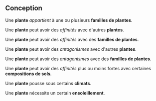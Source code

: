 ## Conception

Une **plante** *appartient* à une ou plusieurs **familles de plantes**.

Une **plante** peut avoir des *affinités* avec d'autres **plantes**.

Une **plante** peut avoir des *affinités* avec des **familles de plantes**.

Une **plante** peut avoir des *antagonismes* avec d'autres **plantes**.

Une **plante** peut avoir des *antagonismes* avec des **familles de plantes**.

Une **plante** peut avoir des *affinités* plus ou moins fortes avec certaines **compositions de sols**.

Une **plante** pousse sous certains **climats**.

Une **plante** nécessite un certain **ensoleillement**.


